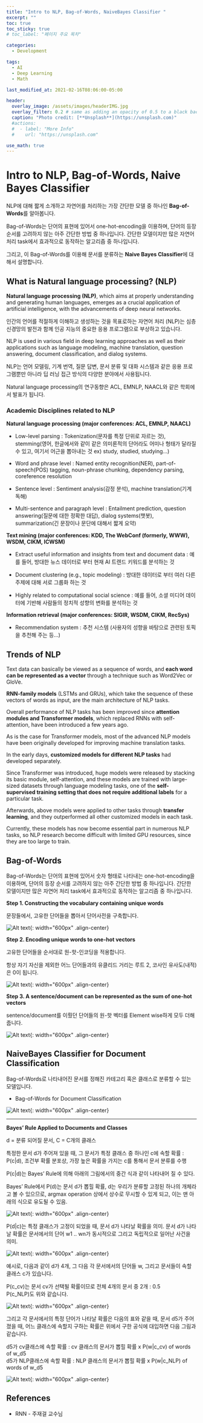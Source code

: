 ```yaml
---
title: "Intro to NLP, Bag-of-Words, NaiveBayes Classifier "
excerpt: ""
toc: true
toc_sticky: true
# toc_label: "페이지 주요 목차"

categories:
  - Development

tags:
  - AI
  - Deep Learning
  - Math

last_modified_at: 2021-02-16T08:06:00-05:00

header:
  overlay_image: /assets/images/headerIMG.jpg
  overlay_filter: 0.2 # same as adding an opacity of 0.5 to a black background
  caption: "Photo credit: [**Unsplash**](https://unsplash.com)"
  #actions:
  #  - label: "More Info"
  #    url: "https://unsplash.com"

use_math: true
---
```


# Intro to NLP, Bag-of-Words, Naive Bayes Classifier

NLP에 대해 짧게 소개하고 자연어를 처리하는 가장 간단한 모델 중 하나인 **Bag-of-Words**를 알아봅니다.

Bag-of-Words는 단어의 표현에 있어서 one-hot-encoding을 이용하며, 단어의 등장 순서를 고려하지 않는 아주 간단한 방법 중 하나입니다. 간단한 모델이지만 많은 자연어 처리 task에서 효과적으로 동작하는 알고리즘 중 하나입니다.

그리고, 이 Bag-of-Words를 이용해 문서를 분류하는 **Naive Bayes Classifier**에 대해서 설명합니다.

## What is Natural language processing? (NLP)

**Natural language processing (NLP)**, which aims at properly understanding and generating human languages, emerges as a crucial application of artificial intelligence, with the advancements of deep neural networks.

인간의 언어를 적절하게 이해하고 생성하는 것을 목표로하는 자연어 처리 (NLP)는 심층 신경망의 발전과 함께 인공 지능의 중요한 응용 프로그램으로 부상하고 있습니다.

NLP is used in various field in deep learning approaches as well as their applications such as language modeling, machine translation, question answering, document classification, and dialog systems.

NLP는 언어 모델링, 기계 번역, 질문 답변, 문서 분류 및 대화 시스템과 같은 응용 프로그램뿐만 아니라 딥 러닝 접근 방식의 다양한 분야에서 사용됩니다.

Natural language processing의 연구동향은 ACL, EMNLP, NAACL와 같은 학회에서 발표가 됩니다.

### Academic Disciplines related to NLP

**Natural language processing (major conferences: ACL, EMNLP, NAACL)**

- Low-level parsing : Tokenization(문자를 특정 단위로 자르는 것), stemming(영어, 한글에서와 같이 같은 의미론적의 단어라도 어미나 형태가 달라질 수 있고, 여기서 어근을 뽑아내는 것 ex) study, studied, studying...)

- Word and phrase level : Named entity recognition(NER), part-of-speech(POS) tagging, noun-phrase chunking, dependency parsing, coreference resolution

- Sentence level : Sentiment analysis(감정 분석), machine translation(기계 독해)

- Multi-sentence and paragraph level : Entailment prediction, question answering(질문에 대한 정확한 대답), dialog systems(챗봇), summarization(긴 문장이나 문단에 대해서 짧게 요약)

**Text mining (major conferences: KDD, The WebConf (formerly, WWW), WSDM, CIKM, ICWSM)**

- Extract useful information and insights from text and document data : 예를 들어, 방대한 뉴스 데이터로 부터 현재 AI 트렌드 키워드를 분석하는 것

- Document clustering (e.g., topic modeling) : 방대한 데이터로 부터 여러 다른 주제에 대해 서로 그룹화 하는 것

- Highly related to computational social science : 예를 들어, 소셜 미디어 데이터에 기반해 사람들의 정치적 성향의 변화를 분석하는 것

**Information retrieval (major conferences: SIGIR, WSDM, CIKM, RecSys)**

- Recommendation system : 추천 시스템 (사용자의 성향을 바탕으로 관련된 토픽을 추천해 주는 등...)

## Trends of NLP

Text data can basically be viewed as a sequence of words, and **each word can be represented as a vector** through a technique such as Word2Vec or GloVe.

**RNN-family models** (LSTMs and GRUs), which take the sequence of these vectors of words as input, are the main architecture of NLP tasks.

Overall performance of NLP tasks has been improved since **attention modules and Transformer models**, which replaced RNNs with self-attention, have been introduced a few years ago.

As is the case for Transformer models, most of the advanced NLP models have been originally developed for improving machine translation tasks.

In the early days, **customized models for different NLP tasks** had developed separately.

Since Transformer was introduced, huge models were released by stacking its basic module, self-attention, and these models are trained with large-sized datasets through language modeling tasks, one of the **self-supervised training setting that does not require additional labels** for a particular task.

Afterwards, above models were applied to other tasks through **transfer learning**, and they outperformed all other customized models in each task.

Currently, these models has now become essential part in numerous NLP tasks, so NLP
research become difficult with limited GPU resources, since they are too large to train.

## Bag-of-Words

Bag-of-Words는 단어의 표현에 있어서 숫자 형태로 나타내는 one-hot-encoding을 이용하며, 단어의 등장 순서를 고려하지 않는 아주 간단한 방법 중 하나입니다. 간단한 모델이지만 많은 자연어 처리 task에서 효과적으로 동작하는 알고리즘 중 하나입니다.

**Step 1. Constructing the vocabulary containing unique words**

문장들에서, 고유한 단어들을 뽑아서 단어사전을 구축합니다.

![Alt text](/assets/images/aitech_day16-1.png){: width="600px" .align-center}

**Step 2. Encoding unique words to one-hot vectors**

고유한 단어들을 순서대로 원-핫-인코딩을 적용합니다.

항상 자기 자신을 제외한 어느 단어들과의 유클리드 거리는 루트 2, 코사인 유사도(내적)은 0이 됩니다.

![Alt text](/assets/images/aitech_day16-2.png){: width="600px" .align-center}

**Step 3. A sentence/document can be represented as the sum of one-hot vectors**

sentence/document를 이뤘던 단어들의 원-핫 벡터를 Element wise하게 모두 더해줍니다.

![Alt text](/assets/images/aitech_day16-3.png){: width="600px" .align-center}

## NaiveBayes Classifier for Document Classification

Bag-of-Words로 나타내어진 문서를 정해진 카테고리 혹은 클래스로 분류할 수 있는 모델입니다.

- Bag-of-Words for Document Classification

![Alt text](/assets/images/aitech_day16-4.png){: width="600px" .align-center}

---

**Bayes’ Rule Applied to Documents and Classes**

d = 분류 되어질 문서, C = C개의 클래스

특정한 문서 d가 주어져 있을 때, 그 문서가 특정 클래스 중 하나인 c에 속할 확률 : P(c\|d), 조건부 확률 분포상, 가장 높은 확률을 가지는 c를 통해서 문서 분류를 수행

P(c\|d)는 Bayes’ Rule에 의해 아래의 그림에서의 중간 식과 같이 나타내어 질 수 있다.

Bayes’ Rule에서 P(d)는 문서 d가 뽑힐 확률, d는 우리가 분류할 고정된 하나의 개체라고 볼 수 있으므로, argmax operation 상에서 상수로 무시할 수 있게 되고, 이는 맨 아래의 식으로 유도될 수 있음.

![Alt text](/assets/images/aitech_day16-5.png){: width="600px" .align-center}

P(d\|c)는 특정 클래스가 고정이 되었을 때, 문서 d가 나타날 확률을 의미. 문서 d가 나타날 확률은 문서에서의 단어 w1 .. wn가 동시적으로 그리고 독립적으로 일어난 사건을 의미.

![Alt text](/assets/images/aitech_day16-6.png){: width="600px" .align-center}

예시로, 다음과 같이 d가 4개, 그 다음 각 문서에서의 단어들 w, 그리고 문서들이 속할 클래스 c가 있습니다.

P(c_cv)는 문서 cv가 선택될 확률이므로 전체 4개의 문서 중 2개 : 0.5  
P(c_NLP)도 위와 같습니다.

![Alt text](/assets/images/aitech_day16-7.png){: width="600px" .align-center}

그리고 각 문서에서의 특정 단어가 나타날 확률은 다음의 표와 같을 때, 문서 d5가 주어졌을 때, 어느 클래스에 속할지 구하는 확률은 위에서 구한 공식에 대입하면 다음 그림과 같습니다.

d5가 cv클래스에 속할 확률 : cv 클래스의 문서가 뽑힐 확률 x P(w\|c_cv) of words of w_d5  
d5가 NLP클래스에 속할 확률 : NLP 클래스의 문서가 뽑힐 확률 x P(w\|c_NLP) of words of w_d5

![Alt text](/assets/images/aitech_day16-8.png){: width="600px" .align-center}

## References

- RNN - 주재걸 교수님
